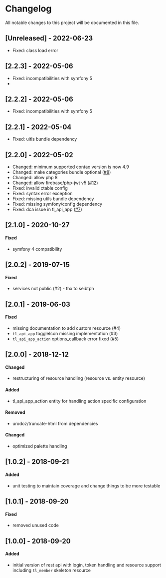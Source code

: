 # Changelog
All notable changes to this project will be documented in this file.

## [Unreleased] - 2022-06-23
- Fixed: class load error 

## [2.2.3] - 2022-05-06
- Fixed: incompatibilities with symfony 5
- 
## [2.2.2] - 2022-05-06
- Fixed: incompatibilities with symfony 5

## [2.2.1] - 2022-05-04
- Fixed: uitls bundle dependency

## [2.2.0] - 2022-05-02
- Changed: minimum supported contao version is now 4.9
- Changed: make categories bundle optional ([#8])
- Changed: allow php 8
- Changed: allow firebase/php-jwt v5 ([#12])
- Fixed: invalid ctable config
- Fixed: syntax error exception
- Fixed: missing utils bundle dependency
- Fixed: missing symfony/config dependency
- Fixed: dca issue in tl_api_app ([#7])

## [2.1.0] - 2020-10-27

#### Fixed
- symfony 4 compatibility

## [2.0.2] - 2019-07-15

#### Fixed
- services not public (#2) - thx to seibtph

## [2.0.1] - 2019-06-03

#### Fixed
- missing documentation to add custom resource (#4)
- `tl_api_app` toggleIcon missing implementation (#3)
- `tl_api_app_action` options_callback error fixed (#5) 

## [2.0.0] - 2018-12-12

#### Changed
- restructuring of resource handling (resource vs. entity resource)

#### Added
- tl_api_app_action entity for handling action specific configuration

#### Removed
- urodoz/truncate-html from dependencies

#### Changed
- optimized palette handling

## [1.0.2] - 2018-09-21

#### Added
- unit testing to maintain coverage and change things to be more testable

## [1.0.1] - 2018-09-20

#### Fixed
- removed unused code

## [1.0.0] - 2018-09-20

#### Added
- initial version of rest api with login, token handling and resource support including `tl_member` skeleton resource



[#12]: https://github.com/heimrichhannot/contao-api-bundle/issues/12
[#8]: https://github.com/heimrichhannot/contao-api-bundle/issues/8
[#7]: https://github.com/heimrichhannot/contao-api-bundle/issues/7